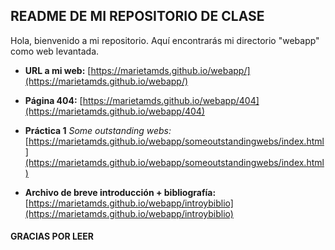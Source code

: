 ## **README** DE MI REPOSITORIO DE CLASE

Hola, bienvenido a mi repositorio. Aquí encontrarás mi directorio "webapp" como web levantada.

- **URL a mi web:** [https://marietamds.github.io/webapp/](https://marietamds.github.io/webapp/)
- **Página 404:** [https://marietamds.github.io/webapp/404](https://marietamds.github.io/webapp/404)
- **Práctica 1** _Some outstanding webs:_ [https://marietamds.github.io/webapp/someoutstandingwebs/index.html](https://marietamds.github.io/webapp/someoutstandingwebs/index.html)

- **Archivo de breve introducción + bibliografía:** [https://marietamds.github.io/webapp/introybiblio](https://marietamds.github.io/webapp/introybiblio)

#### **GRACIAS POR LEER**
